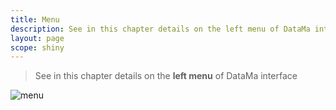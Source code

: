 ```yaml
---
title: Menu
description: See in this chapter details on the left menu of DataMa interface.
layout: page
scope: shiny
---
```


> See in this chapter details on the **left menu** of DataMa interface

![menu]({{site.url}}/{{site.baseurl}}/core_app/images/compare_home_menu.png)
